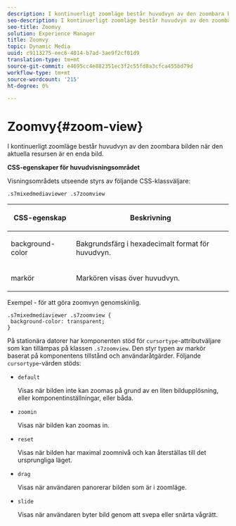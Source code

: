 ```yaml
---
description: I kontinuerligt zoomläge består huvudvyn av den zoombara bilden när den aktuella resursen är en enda bild.
seo-description: I kontinuerligt zoomläge består huvudvyn av den zoombara bilden när den aktuella resursen är en enda bild.
seo-title: Zoomvy
solution: Experience Manager
title: Zoomvy
topic: Dynamic Media
uuid: c9113275-eec6-4014-b7ad-3ae9f2cf01d9
translation-type: tm+mt
source-git-commit: e4695cc4e882351ec3f2c55fd8a3cfca455bd79d
workflow-type: tm+mt
source-wordcount: '215'
ht-degree: 0%

---
```



# Zoomvy{#zoom-view}

I kontinuerligt zoomläge består huvudvyn av den zoombara bilden när den aktuella resursen är en enda bild.

<!--<a id="section_061E550C1C1D4DB2BD663A898895B38C"></a>-->

**CSS-egenskaper för huvudvisningsområdet**

Visningsområdets utseende styrs av följande CSS-klassväljare:

```
.s7mixedmediaviewer .s7zoomview
```

<table id="table_94EE3F5BBE4547C0B4943471CEE7EDE4"> 
 <thead> 
  <tr> 
   <th colname="col1" class="entry"> <p> CSS-egenskap </p> </th> 
   <th colname="col2" class="entry"> <p>Beskrivning </p> </th> 
  </tr> 
 </thead>
 <tbody> 
  <tr> 
   <td colname="col1"> <p> <span class="codeph"> background-color  </span> </p> </td> 
   <td colname="col2"> <p> Bakgrundsfärg i hexadecimalt format för huvudvyn. </p> </td> 
  </tr> 
  <tr> 
   <td colname="col1"> <p> <span class="codeph"> markör  </span> </p> </td> 
   <td colname="col2"> <p>Markören visas över huvudvyn. </p> </td> 
  </tr> 
 </tbody> 
</table>

Exempel - för att göra zoomvyn genomskinlig.

```
.s7mixedmediaviewer .s7zoomview { 
 background-color: transparent; 
}
```

På stationära datorer har komponenten stöd för `cursortype`-attributväljare som kan tillämpas på klassen `.s7zoomview`. Den styr typen av markör baserat på komponentens tillstånd och användaråtgärder. Följande `cursortype`-värden stöds:

* `default`

   Visas när bilden inte kan zoomas på grund av en liten bildupplösning, eller komponentinställningar, eller båda.

* `zoomin`

   Visas när bilden kan zoomas in.

* `reset`

   Visas när bilden har maximal zoomnivå och kan återställas till det ursprungliga läget.

* `drag`

   Visas när användaren panorerar bilden som är i zoomläge.

* `slide`

   Visas när användaren byter bild genom att svepa eller snärta vågrätt.

